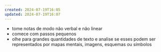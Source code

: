 ```yaml
---
created: 2024-07-19T16:05
updated: 2024-07-19T16:07
---
```

- tome notas de modo não verbal e não linear
- comece com passos pequenos
- olhe para grandes quantidades de texto e analise se esses podem ser representados por mapas mentais, imagens, esquemas ou símbolos

